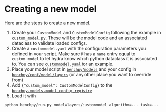 
# Creating a new model

Here are the steps to create a new model. 

1. Create your `CustomModel` and `CustomModelConfig` following the example
in [`custom_model.py`](custom_model.py). These will be the model code
and an associated dataclass to validate loaded configs.
2. Create a `custommodel.yaml` with the configuration parameters you defined 
in your script. Make sure it has a `name` entry equal to `custom_model` to let hydra know which python dataclass it is 
associated to. You can see [`custommodel.yaml`](custommodel.yaml)
for an example.
3. Place your model script in [`benchpy/models`](../../../benchpy/models) and 
your config in [`benchpy/conf/model/layers`](../../../benchpy/conf/model/layers) (or any other place you want to 
override from)
4. Add `{"custom_model": CustomModelConfig}` to the [`benchpy.models.model_config_registry`](../../../benchpy/models/__init__.py)
5. Load it with
```bash
python benchpy/run.py model=layers/custommodel algorithm=... task=...
```
